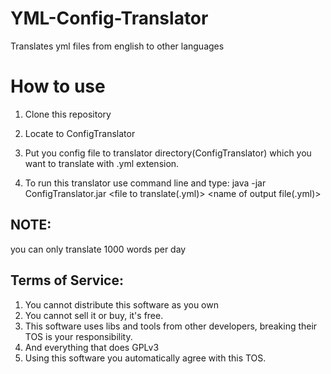 # YML-Config-Translator
Translates yml files from english to other languages
# How to use
1. Clone this repository

2. Locate to ConfigTranslator

3. Put you config file to translator directory(ConfigTranslator) which you want to translate with .yml extension.

4. To run this translator use command line and type:
java -jar ConfigTranslator.jar <file to translate(.yml)> <name of output file(.yml)> <iso language code>

## NOTE:
you can only translate 1000 words per day

## Terms of Service:
1. You cannot distribute this software as you own
2. You cannot sell it or buy, it's free.
3. This software uses libs and tools from other developers, breaking their TOS is your responsibility.
4. And everything that does GPLv3
5. Using this software you automatically agree with this TOS.
